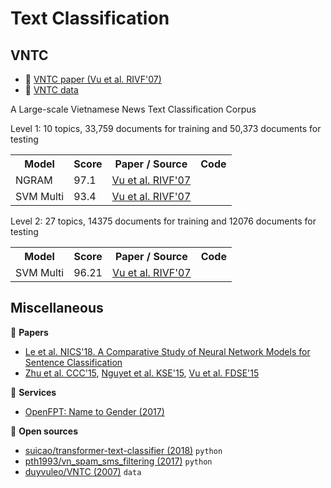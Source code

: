 # Text Classification

## VNTC 

* :scroll: [VNTC paper (Vu et al. RIVF'07)](http://docshare01.docshare.tips/files/4624/46242178.pdf)
* :file_folder: [VNTC data](https://github.com/duyvuleo/VNTC)

A Large-scale Vietnamese News Text Classification Corpus

Level 1: 10 topics, 33,759 documents for training and 50,373 documents for testing

<table>
  <tr>
    <th>Model</th>
    <th>Score</th>
    <th>Paper / Source </th>
    <th>Code</th>
  </tr>
  <tr>
    <td>NGRAM</td>
    <td>97.1</td>
    <td><a href="http://docshare01.docshare.tips/files/4624/46242178.pdf">Vu et al. RIVF'07</a></td>
    <td></td>
  </tr>
  <tr>
    <td>SVM Multi</td>
    <td>93.4</td>
    <td><a href="http://docshare01.docshare.tips/files/4624/46242178.pdf">Vu et al. RIVF'07</a></td>
    <td></td>
  </tr>
</table>

Level 2: 27 topics, 14375 documents for training and 12076 documents for testing

<table>
  <tr>
    <th>Model</th>
    <th>Score</th>
    <th>Paper / Source </th>
    <th>Code</th>
  </tr>
  <tr>
    <td>SVM Multi</td>
    <td>96.21</td>
    <td><a href="http://docshare01.docshare.tips/files/4624/46242178.pdf">Vu et al. RIVF'07</a></td>
    <td></td>
  </tr>
</table>

## Miscellaneous

:scroll: **Papers**

* [Le et al. NICS'18. A Comparative Study of Neural Network Models for Sentence Classification](https://drive.google.com/file/d/1uCBtYHJJ7b_MYZvPQttdUu6y9SPmbMoZ/view?usp=sharing)
* [Zhu et al. CCC'15](https://drive.google.com/file/d/1jpAVOfn-utsLWCEv7EffjL5hTix3lNfu/view?usp=sharing), 
[Nguyet et al. KSE'15](https://drive.google.com/file/d/15o2-wC6p_tN5V-fcJcjx9k1F1VV6IcwO/view?usp=sharing), 
[Vu et al. FDSE'15](https://drive.google.com/file/d/1YC7xAWt_r4KVe3u90WLct8OiPoqXbMVu/view?usp=sharing)

:dizzy: **Services**

* [OpenFPT: Name to Gender (2017)](http://doc.openfpt.vn/#vitk)

:file_folder: **Open sources**

* [suicao/transformer-text-classifier (2018)](https://github.com/suicao/transformer-text-classifier) `python`
* [pth1993/vn_spam_sms_filtering (2017)](https://github.com/pth1993/vn_spam_sms_filtering) `python` 
* [duyvuleo/VNTC (2007)](https://github.com/duyvuleo/VNTC) `data`

